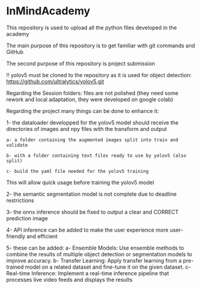 # InMindAcademy
This repository is used to upload all the python files developed in the academy

The main purpose of this repository is to get familiar with git commands and GitHub

The second purpose of this repository is project submission

!! yolov5 must be cloned to the repository as it is used for object detection: https://github.com/ultralytics/yolov5.git


Regarding the Session folders: files are not polished (they need some rework and local adaptation, they were developed on google colab)


Regarding the project many things can be done to enhance it:

1- the dataloader developped for the yolov5 model should receive the directories of images and npy files with the transform and output 
    
    a- a folder containing the augmented images split into train and validate
    
    b- with a folder containing text files ready to use by yolov5 (also split)
    
    c- build the yaml file needed for the yolov5 training

This will allow quick usage before training the yolov5 model

2- the semantic segmentation model is not complete due to deadline restrictions

3- the onnx inference should be fixed to output a clear and CORRECT prediction image

4- API inference can be added to make the user experience more user-friendly and efficient

5- these can be added: 
    a- Ensemble Models: Use ensemble methods to combine the results of multiple 
        object detection or segmentation models to improve accuracy.
    b- Transfer Learning: Apply transfer learning from a pre-trained model on a related 
        dataset and fine-tune it on the given dataset.
    c- Real-time Inference: Implement a real-time inference pipeline that processes 
        live video feeds and displays the results
